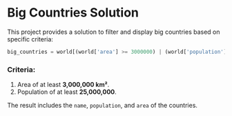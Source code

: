 # Big Countries Solution

This project provides a solution to filter and display big countries based on specific criteria:

```python
big_countries = world[(world['area'] >= 3000000) | (world['population'] >= 25000000)]
```

### Criteria:
1. Area of at least **3,000,000 km²**.
2. Population of at least **25,000,000**.

The result includes the `name`, `population`, and `area` of the countries.
